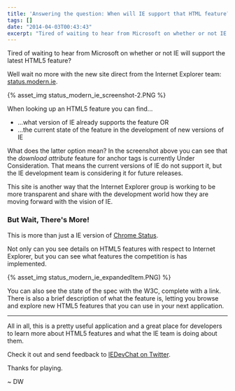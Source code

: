 ```yaml
---
title: 'Answering the question: When will IE support that HTML feature?'
tags: []
date: "2014-04-03T00:43:43"
excerpt: "Tired of waiting to hear from Microsoft on whether or not IE will support the latest HTML5 feature?"
---
```


Tired of waiting to hear from Microsoft on whether or not IE will support the latest HTML5 feature?

Well wait no more with the new site direct from the Internet Explorer team: [status.modern.ie](http://status.modern.ie).

{% asset_img status_modern_ie_screenshot-2.PNG %}

When looking up an HTML5 feature you can find...

*   ...what version of IE already supports the feature OR
*   ...the current state of the feature in the development of new versions of IE

What does the latter option mean? In the screenshot above you can see that the _download attribute_ feature for anchor tags is currently Under Consideration. That means the current versions of IE do not support it, but the IE development team is considering it for future releases.

This site is another way that the Internet Explorer group is working to be more transparent and share with the development world how they are moving forward with the vision of IE.

### But Wait, There's More!

This is more than just a IE version of [Chrome Status](http://chromestatus.com).

Not only can you see details on HTML5 features with respect to Internet Explorer, but you can see what features the competition is has implemented.

{% asset_img status_modern_ie_expandedItem.PNG) %}

You can also see the state of the spec with the W3C, complete with a link. There is also a brief description of what the feature is, letting you browse and explore new HTML5 features that you can use in your next application.

* * *

All in all, this is a pretty useful application and a great place for developers to learn more about HTML5 features and what the IE team is doing about them.

Check it out and send feedback to [IEDevChat on Twitter](https://www.twitter.com/iedevchat).

Thanks for playing.

~ DW